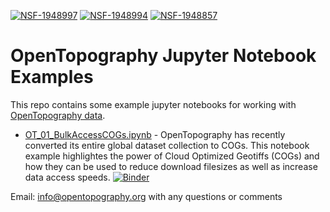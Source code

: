 [![NSF-1948997](https://img.shields.io/badge/NSF-1948997-blue.svg)](https://nsf.gov/awardsearch/showAward?AWD_ID=1948997) 
[![NSF-1948994](https://img.shields.io/badge/NSF-1948994-blue.svg)](https://nsf.gov/awardsearch/showAward?AWD_ID=1948994)
[![NSF-1948857](https://img.shields.io/badge/NSF-1948857-blue.svg)](https://nsf.gov/awardsearch/showAward?AWD_ID=1948857)

# OpenTopography Jupyter Notebook Examples

This repo contains some example jupyter notebooks for working with [OpenTopography data](https://opentopography.org/).

* [OT_01_BulkAccessCOGs.ipynb](https://github.com/OpenTopography/Jupyter/blob/main/OT_01_BulkAccessCOGs.ipynb) - OpenTopography has recently converted its entire global dataset collection to COGs. This notebook example highlightes the power of Cloud Optimized Geotiffs (COGs) and how they can be used to reduce download filesizes as well as increase data access speeds.
[![Binder](https://mybinder.org/badge_logo.svg)](https://mybinder.org/v2/gh/OpenTopography/Jupyter/HEAD?filepath=OT_COGs_Data.ipynb)

Email: info@opentopography.org with any questions or comments
